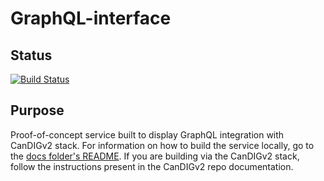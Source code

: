 # GraphQL-interface

## Status

[![Build Status](https://app.travis-ci.com/CanDIG/GraphQL-interface.svg?branch=master)](https://app.travis-ci.com/CanDIG/GraphQL-interface)

## Purpose

Proof-of-concept service built to display GraphQL integration with CanDIGv2 stack. For information on how to build the service locally, go to the [docs folder's README](docs/README.md). If you are building via the CanDIGv2 stack, follow the instructions present in the CanDIGv2 repo documentation.

